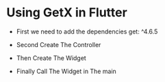 # Using GetX in Flutter

- First we need to add the dependencies
get: ^4.6.5

- Second Create The Controller

- Then Create The Widget

- Finally Call The Widget in The main